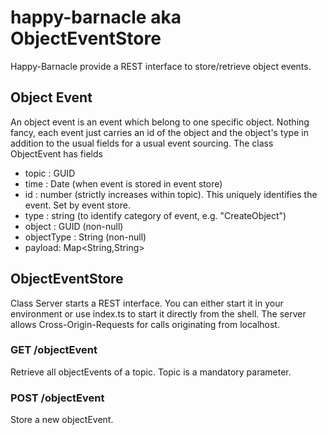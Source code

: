# happy-barnacle aka ObjectEventStore
Happy-Barnacle provide a REST interface to store/retrieve object events.

## Object Event
An object event is an event which belong to one specific object. Nothing fancy, each event just carries an id of the object and the object's type in addition to the usual fields for a usual event sourcing. The class ObjectEvent has fields
* topic : GUID
* time : Date (when event is stored in event store)
* id : number (strictly increases within topic). This uniquely identifies the event. Set by event store.
* type : string (to identify category of event, e.g. "CreateObject")
* object : GUID (non-null)
* objectType : String (non-null)
* payload: Map<String,String>

## ObjectEventStore
Class Server starts a REST interface. You can either start it in your environment or use index.ts to start it directly from the shell. The server allows Cross-Origin-Requests for calls originating from localhost.

### GET /objectEvent
Retrieve all objectEvents of a topic. Topic is a mandatory parameter.

### POST /objectEvent
Store a new objectEvent. 